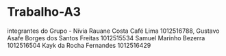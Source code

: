 # Trabalho-A3
integrantes do Grupo - 
Nívia Rauane Costa Café Lima 1012516788, 
Gustavo Asafe Borges dos Santos Freitas 1012515534
Samuel Marinho Bezerra 1012516504
Kayk da Rocha Fernandes 1012516429


